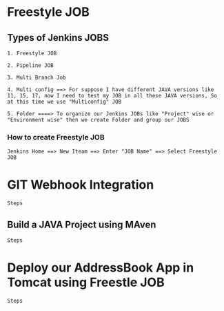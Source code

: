 # Freestyle JOB
## Types of Jenkins JOBS
```
1. Freestyle JOB

2. Pipeline JOB

3. Multi Branch Job

4. Multi config ==> For suppose I have different JAVA versions like 11, 15, 17, now I need to test my JOB in all these JAVA versions, So at this time we use "Multiconfig" JOB 

5. Folder ====> To organize our Jenkins JOBs like "Project" wise or "Environment wise" then we create Folder and group our JOBS
```
### How to create Freestyle JOB
```
Jenkins Home ==> New Iteam ==> Enter "JOB Name" ==> Select Freestyle JOB
``` 

# GIT Webhook Integration
```
Steps
```

## Build a JAVA Project using MAven
```
Steps
```

# Deploy our AddressBook App in Tomcat using Freestle JOB

```
Steps
```